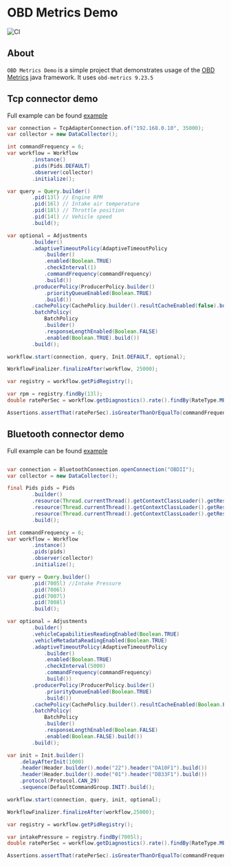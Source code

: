 # OBD Metrics Demo

![CI](https://github.com/tzebrowski/ObdMetricsDemo/workflows/Build/badge.svg?branch=main)


## About


`OBD Metrics Demo` is a simple project that demonstrates usage of the [OBD Metrics](https://github.com/tzebrowski/OBDMetrics "OBD Metrics") java framework.
It uses `obd-metrics 9.23.5`


## Tcp connector demo
Full example can be found [example](https://github.com/tzebrowski/ObdMetricsDemo/blob/main/src/test/java/org/obd/metrics/demo/TcpDemo.java "example")  


```java
var connection = TcpAdapterConnection.of("192.168.0.10", 35000);
var collector = new DataCollector();

int commandFrequency = 6;
var workflow = Workflow
        .instance()
        .pids(Pids.DEFAULT)
        .observer(collector)
        .initialize();

var query = Query.builder()
        .pid(13l) // Engine RPM
        .pid(16l) // Intake air temperature
        .pid(18l) // Throttle position
        .pid(14l) // Vehicle speed
        .build();

var optional = Adjustments
        .builder()
        .adaptiveTimeoutPolicy(AdaptiveTimeoutPolicy
            .builder()
            .enabled(Boolean.TRUE)
            .checkInterval(1)
            .commandFrequency(commandFrequency)
            .build())
        .producerPolicy(ProducerPolicy.builder()
            .priorityQueueEnabled(Boolean.TRUE)
            .build())
        .cachePolicy(CachePolicy.builder().resultCacheEnabled(false).build())
        .batchPolicy(
    		BatchPolicy
    		.builder()
    		.responseLengthEnabled(Boolean.FALSE)
    		.enabled(Boolean.TRUE).build())
        .build();

workflow.start(connection, query, Init.DEFAULT, optional);

WorkflowFinalizer.finalizeAfter(workflow, 25000);

var registry = workflow.getPidRegistry();

var rpm = registry.findBy(13l);
double ratePerSec = workflow.getDiagnostics().rate().findBy(RateType.MEAN, rpm).get().getValue();

Assertions.assertThat(ratePerSec).isGreaterThanOrEqualTo(commandFrequency);

```

## Bluetooth connector demo
Full example can be found [example](https://github.com/tzebrowski/ObdMetricsDemo/blob/main/src/test/java/org/obd/metrics/demo/BluetoothDemo.java "example")  


```java

var connection = BluetoothConnection.openConnection("OBDII");
var collector = new DataCollector();

final Pids pids = Pids
        .builder()
        .resource(Thread.currentThread().getContextClassLoader().getResource("giulia_2.0_gme.json"))
        .resource(Thread.currentThread().getContextClassLoader().getResource("extra.json"))
        .resource(Thread.currentThread().getContextClassLoader().getResource("mode01.json"))
		.build();

int commandFrequency = 6;
var workflow = Workflow
        .instance()
        .pids(pids)
        .observer(collector)
        .initialize();

var query = Query.builder()
		.pid(7005l) //Intake Pressure
		.pid(7006l) 
        .pid(7007l) 
        .pid(7008l) 
		.build();

var optional = Adjustments
		.builder()
		.vehicleCapabilitiesReadingEnabled(Boolean.TRUE)
        .vehicleMetadataReadingEnabled(Boolean.TRUE)
		.adaptiveTimeoutPolicy(AdaptiveTimeoutPolicy
            .builder()
            .enabled(Boolean.TRUE)
            .checkInterval(5000)
            .commandFrequency(commandFrequency)
            .build())
        .producerPolicy(ProducerPolicy.builder()
            .priorityQueueEnabled(Boolean.TRUE)
            .build())
        .cachePolicy(CachePolicy.builder().resultCacheEnabled(Boolean.FALSE).build())
        .batchPolicy(
    		BatchPolicy
    		.builder()
    		.responseLengthEnabled(Boolean.FALSE)
    		.enabled(Boolean.FALSE).build())
        .build();

var init = Init.builder()
    .delayAfterInit(1000)
    .header(Header.builder().mode("22").header("DA10F1").build())
	.header(Header.builder().mode("01").header("DB33F1").build())
    .protocol(Protocol.CAN_29)
    .sequence(DefaultCommandGroup.INIT).build();

workflow.start(connection, query, init, optional);

WorkflowFinalizer.finalizeAfter(workflow,25000);

var registry = workflow.getPidRegistry();

var intakePressure = registry.findBy(7005l);
double ratePerSec = workflow.getDiagnostics().rate().findBy(RateType.MEAN, intakePressure).get().getValue();

Assertions.assertThat(ratePerSec).isGreaterThanOrEqualTo(commandFrequency);
```
